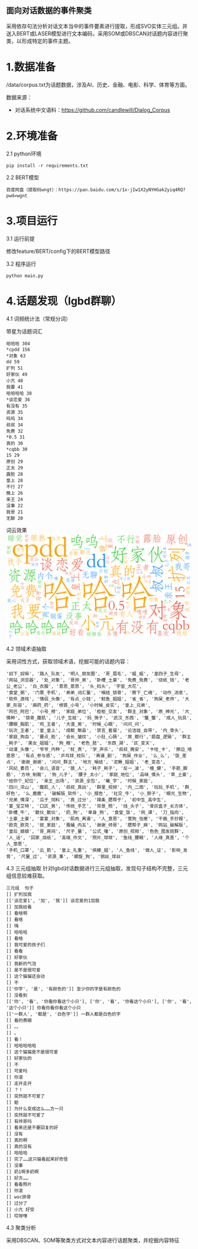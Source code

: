 ## 面向对话数据的事件聚类
采用依存句法分析对话文本当中的事件要素进行提取，形成SVO实体三元组。并送入BERT或LASER模型进行文本编码，采用SOM或DBSCAN对话题内容进行聚类，以形成特定的事件主题。

# 1.数据准备

/data/corpus.txt为话题数据，涉及AI、历史、金融、电影、科学、体育等方面。

数据来源：
- 对话系统中文语料：https://github.com/candlewill/Dialog_Corpus

# 2.环境准备
2.1 python环境
```
pip install -r requirements.txt
```
2.2 BERT模型
```
百度网盘（提取码wngt）：https://pan.baidu.com/s/1x-jIw1X2yNYHGak2yiq4RQ?pwd=wgnt
```

# 3.项目运行
3.1 运行前提

修改feature/BERT/config下的BERT模型路径

3.2 程序运行
```
python main.py
```

# 4.话题发现（lgbd群聊）

4.1 词频统计法（常规分词）

带星为话题词汇
```
哈哈哈 304
*cpdd 156
*对象 63
dd 59
扩列 51
好家伙 49
小亢 48
我要 41
哈哈哈哈 38
*谈恋爱 36
有没有 35
资源 35
呜呜 34
叔叔 34
免费 32
*0.5 31
真的 30
*cqbb 30
15 29
原创 29
正太 29
露脸 28
皇上 28
不行 27
晚上 26
亲王 24
没事 22
我哥 21
无聊 20
```

词云效果
![Alt text](./statistic/word_cloud-lgbd.png)


4.2 领域术语抽取

采用词性方式，获取领域术语，挖掘可能的话题内容：
```
'奴下_奴嘛', '路人_队友', '明人_朋友圈', '哥_眉毛', '蛆_蛆', '皇四子_生母', '网站_浏览器', '处_对象', '哥帅_男', '卧槽_土豪', '免费_免费', '烧纸_钱', '老公_老公', '白_衣服', '意思_意思', '头_码头', '宇宙_大花',
'食堂_粥', '门票_手机', '弟弟_词汇量', '喉结_锁骨', '胯下_亡魂', '动作_消息', '软件_游戏', '情侣_头像', '有点_小钱', '鲶鱼_姐姐', '省_省', '狗屎_老师', '大家_形容', '麻药_药', '榜首_小号', '小时候_皮实', '皇上_兄弟',
'阿巴_阿巴', '小号_榜', '家庭_弟位', '柜柜_交友', '群主_对象', '原_神光', '大_情种', '锁骨_腹肌', '儿子_生娃', '妈_筷子', '武汉_东西', '蟹_蟹', '成人_玩具', '腰眼_胸肌', '鸡_王者', '大渣_男', '时候_心眼', '问问_问', 
'玩次_王者', '皇_皇上', '成都_郫县', '禁言_套餐', '论洁娃_自带', '内_骨头', '家庭_狗血', '要点_脸', '会长_皱纹', '小肚_心肠', '房_都行','题盘_逻辑', '群主_耗子', '美女_姐姐', '狗_粮', '老色_胚', '东西_湖', '区_变天', 
'动漫_头像', '爷爷_内种', '杖_责', '学_声乐', '叔叔_晚安', '卡哇_卡', '擦边_啥意思', '有点_参与感', '乒乓球_校队', '离谱_剧', '狗屎_作业', '么_么', '饭_差点', '谢谢_谢谢', '问问_群主', '地方_喉结', '泥鳅_姐姐', '老_变态', 
'风纪_委员', '会儿_语音', '狼_人', '耗子_耗子', '反一_波', '檀_健', '手筋_脚筋', '方块_制裁', '狗_儿子', '腰子_太小', '家庭_地位', '品味_情头', '草_土豪', '给你个_妃位', '亲王_出场', '资源_全包', '曦_宇', '时候_家庭', 
'四川_凉山', '腹肌_人', '叔叔_真凶', '群里_视频', '内_二炮', '玩玩_手机', '群_好色', '么_鹿鹿', '破解版_软件', '小_报告', '社交_牛', '小_胖子', '眼光_生物', '兄弟_情深', '瓜子_饲料', '真_过分', '辣条_腮帮子', '初中生_高中生', 
'宴_宝艾特', '口区_男', '传统_手艺', '背景_照', '线_头子', '骨灰盒子_长方体', '卧槽_牛', '散伙_散伙', '奶_狗', '单身_狗', '食堂_饭', '网_课', '刀_指向', '土豪_土豪', '宴宴_对象', '肌肉_离谱', '人_意思', '萱狗_怡崽', '干画_手抄报', 
'欧克_欧克', '部_家庭', '蚕蛹_内五', '谢谢_帅哥', '腮帮子_麻', '网站_破解版', '皇后_娘娘', '哥_房间', '尺子_量', '公式_噻', '原创_视频', '色色_图发班群', '人_话', '回家_烧纸', '高端_作文', '照片_球球', '鱼线_腰眼', '人缘_真差', '个人_意愿', 
'手机_口罩', '云_箭', '皇上_礼重', '槟榔_姐', '人_鱼线', '做人_证', '影响_发育', '尺量_过', '资源_事', '螺旋_狗', '钢丝_球丝'
```

4.3 三元组抽取
针对lgbd对话数据进行三元组抽取，发现句子结构不完整，三元组信息较难获取。
```
三元组  句子
[] 扩列加我
[['谈恋爱1', '加', '我']] 谈恋爱的1加我
[] 加我给看
[] 看啥啊
[] 看啥
[] 嗨
[] 哈哈哈
[] 看啥
[] 我可爱的孩子们
[] 看看
[] 好家伙
[] 我新的气泡
[] 是不是很可爱
[] 这个猫猫还会动
[] 不
[['你字', '是', '有颜色的']] 至少你的字是有颜色的
[] 没看到
[['你', '看', '你看你看这个小只'], ['你', '看', '你看这个小只'], ['你', '看', '这个小只']] 你看你看你看这个小只
[['一群人', '都是', '白色字']] 一群人都是白色的字
[] 看的费眼
[] 。。
[] 。
[] 看！
[] 哈哈哈哈哈
[] 这个猫猫是不是很可爱
[] 好家伙的
[] 不
[] 可爱吗
[] 你滚
[] 走开走开
[] ？！
[] 突然就不可爱了
[] 蛤
[] 为什么变成这么……方一只
[] 突然就不可爱了
[] 有帅哥吗
[] 看来还是不要回复的好
[] 没有
[] 真的啊
[] 真的没有
[] 哈哈哈
[] 完了……这只猫看起来好奇怪
[] 没事
[] 奶1啊多奶啊
[] 好方……
[] 看看照片
[] 你滚
[] woc排骨
[] 过分了
[] 小亢 好受
[] 哎呀嘿
```

4.3 聚类分析

采用DBSCAN、SOM等聚类方式对文本内容进行话题聚类，并挖掘内容特征
